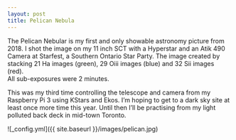 ```yaml
---
layout: post
title: Pelican Nebula
---
```


The Pelican Nebular is my first and only showable astronomy picture from 2018.
I shot the image on my 11 inch SCT with a Hyperstar and an Atik 490 Camera 
at Starfest, a Southern Ontario Star Party. The image created by stacking 
21 Ha images (green), 29 Oiii images (blue) and 32 Sii images (red).  
All sub-exposures were 2 minutes.

This was my third time controlling the telescope and camera from my 
Raspberry Pi 3 using KStars and Ekos.  I’m hoping to get to a dark sky 
site at least once more time this year.  Until then I’ll be practising 
from my light polluted back deck in mid-town Toronto.

![_config.yml]({{ site.baseurl }}/images/pelican.jpg)

